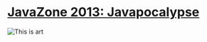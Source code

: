 [JavaZone 2013: Javapocalypse](https://www.youtube.com/watch?v=E3418SeWZfQ)
========
![This is art](http://www.commitstrip.com/wp-content/uploads/2014/11/Strip-Cest-BEAU-le-code.jpg-650-final-english.jpg)